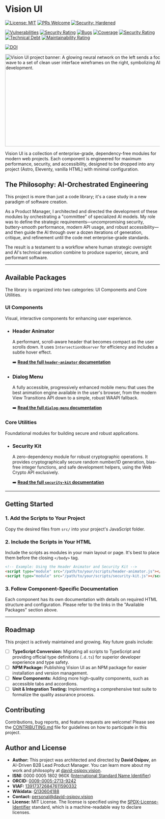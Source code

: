 # Vision UI

[![License: MIT](https://img.shields.io/badge/License-MIT-yellow.svg)](https://opensource.org/licenses/MIT)
[![PRs Welcome](https://img.shields.io/badge/PRs-welcome-brightgreen.svg)](CONTRIBUTING.md)
[![Security: Hardened](https://img.shields.io/badge/Security-Hardened-brightgreen)](./docs/03-security-kit.md)

[![Vulnerabilities](https://sonarcloud.io/api/project_badges/measure?project=DavidOsipov_Vision-ui&metric=vulnerabilities)](https://sonarcloud.io/summary/new_code?id=DavidOsipov_Vision-ui)
[![Security Rating](https://sonarcloud.io/api/project_badges/measure?project=DavidOsipov_Vision-ui&metric=security_rating)](https://sonarcloud.io/summary/new_code?id=DavidOsipov_Vision-ui)
[![Bugs](https://sonarcloud.io/api/project_badges/measure?project=DavidOsipov_Vision-ui&metric=bugs)](https://sonarcloud.io/summary/new_code?id=DavidOsipov_Vision-ui)
[![Coverage](https://sonarcloud.io/api/project_badges/measure?project=DavidOsipov_Vision-ui&metric=coverage)](https://sonarcloud.io/summary/new_code?id=DavidOsipov_Vision-ui)
[![Security Rating](https://sonarcloud.io/api/project_badges/measure?project=DavidOsipov_Vision-ui&metric=security_rating)](https://sonarcloud.io/summary/new_code?id=DavidOsipov_Vision-ui)
[![Technical Debt](https://sonarcloud.io/api/project_badges/measure?project=DavidOsipov_Vision-ui&metric=sqale_index)](https://sonarcloud.io/summary/new_code?id=DavidOsipov_Vision-ui)
[![Maintainability Rating](https://sonarcloud.io/api/project_badges/measure?project=DavidOsipov_Vision-ui&metric=sqale_rating)](https://sonarcloud.io/summary/new_code?id=DavidOsipov_Vision-ui)

[![DOI](https://zenodo.org/badge/1032156503.svg)](https://doi.org/10.5281/zenodo.16741212)

<img src="https://github.com/user-attachments/assets/ece0a7ee-0306-4eea-b8df-32764a867f71" width="600" height="300" alt="Vision UI project banner: A glowing neural network on the left sends a focused energy wave to a set of clean user interface wireframes on the right, symbolizing AI-driven development.">

Vision UI is a collection of enterprise-grade, dependency-free modules for modern web projects. Each component is engineered for maximum performance, security, and accessibility, designed to be dropped into any project (Astro, Eleventy, vanilla HTML) with minimal configuration.

## The Philosophy: AI-Orchestrated Engineering

This project is more than just a code library; it's a case study in a new paradigm of software creation.

As a Product Manager, I architected and directed the development of these modules by orchestrating a "committee" of specialized AI models. My role was to define the strategic requirements—uncompromising security, buttery-smooth performance, modern API usage, and robust accessibility—and then guide the AI through over a dozen iterations of generation, critique, and refinement until the code met enterprise-grade standards.

The result is a testament to a workflow where human strategic oversight and AI's technical execution combine to produce superior, secure, and performant software.

---

## Available Packages

The library is organized into two categories: UI Components and Core Utilities.

### UI Components

Visual, interactive components for enhancing user experience.

- ### Header Animator

  A performant, scroll-aware header that becomes compact as the user scrolls down. It uses `IntersectionObserver` for efficiency and includes a subtle hover effect.

  ➡️ **[Read the full `header-animator` documentation](./docs/header-animator.md)**

- ### Dialog Menu

  A fully accessible, progressively enhanced mobile menu that uses the best animation engine available in the user's browser, from the modern View Transitions API down to a simple, robust WAAPI fallback.

  ➡️ **[Read the full `dialog-menu` documentation](./docs/mobile-dialog-menu.md)**

### Core Utilities

Foundational modules for building secure and robust applications.

- ### Security Kit

  A zero-dependency module for robust cryptographic operations. It provides cryptographically secure random number/ID generation, bias-free integer functions, and safe development helpers, using the Web Crypto API exclusively.

  ➡️ **[Read the full `security-kit` documentation](./docs/security-kit.md)**

---

## Getting Started

### 1. Add the Scripts to Your Project

Copy the desired files from `src/` into your project's JavaScript folder.

### 2. Include the Scripts in Your HTML

Include the scripts as modules in your main layout or page. It's best to place them before the closing `</body>` tag.

```html
<!-- Example: Using the Header Animator and Security Kit -->
<script type="module" src="/path/to/your/scripts/header-animator.js"></script>
<script type="module" src="/path/to/your/scripts/security-kit.js"></script>
```

### 3. Follow Component-Specific Documentation

Each component has its own documentation with details on required HTML structure and configuration. Please refer to the links in the "Available Packages" section above.

---

## Roadmap

This project is actively maintained and growing. Key future goals include:

- [ ] **TypeScript Conversion:** Migrating all scripts to TypeScript and providing official type definitions (`.d.ts`) for superior developer experience and type safety.
- [ ] **NPM Package:** Publishing Vision UI as an NPM package for easier installation and version management.
- [ ] **New Components:** Adding more high-quality components, such as accessible tabs and accordions.
- [ ] **Unit & Integration Testing:** Implementing a comprehensive test suite to formalize the quality assurance process.

## Contributing

Contributions, bug reports, and feature requests are welcome! Please see the [CONTRIBUTING.md](CONTRIBUTING.md) file for guidelines on how to participate in this project.

## Author and License

- **Author:** This project was architected and directed by **David Osipov**, an AI-Driven B2B Lead Product Manager. You can learn more about my work and philosophy at [david-osipov.vision](https://david-osipov.vision).
- **ISNI:** 0000 0005 1802 960X ([International Standard Name Identifier](https://isni.org/isni/000000051802960X))
- **ORCID:** [0009-0005-2713-9242](https://orcid.org/0009-0005-2713-9242)
- **VIAF:** [139173726847611590332](https://viaf.org/viaf/139173726847611590332/)
- **Wikidata:** [Q130604188](https://www.wikidata.org/wiki/Q130604188)
- **Contact:** <personal@david-osipov.vision>
- **License:** MIT License. The license is specified using the [SPDX-License-Identifier](https://spdx.org/licenses/) standard, which is a machine-readable way to declare licenses.
